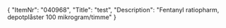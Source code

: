 {
  "ItemNr": "040968",
  "Title": "test",
  "Description": "Fentanyl ratiopharm, depotplåster 100 mikrogram/timme"
}